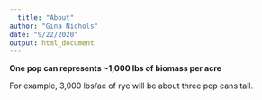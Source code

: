 ```yaml
---
  title: "About"
author: "Gina Nichols"
date: "9/22/2020"
output: html_document
---
```


**One pop can represents ~1,000 lbs of biomass per acre**

For example, 3,000 lbs/ac of rye will be about three pop cans tall. 